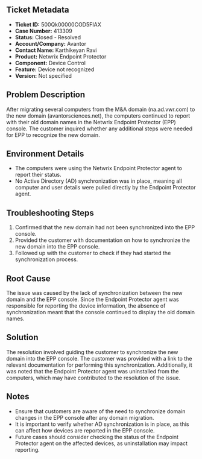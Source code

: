 ## Ticket Metadata
- **Ticket ID:** 500Qk00000COD5FIAX
- **Case Number:** 413309
- **Status:** Closed - Resolved
- **Account/Company:** Avantor
- **Contact Name:** Karthikeyan Ravi
- **Product:** Netwrix Endpoint Protector
- **Component:** Device Control
- **Feature:** Device not recognized
- **Version:** Not specified

## Problem Description
After migrating several computers from the M&A domain (na.ad.vwr.com) to the new domain (avantorsciences.net), the computers continued to report with their old domain names in the Netwrix Endpoint Protector (EPP) console. The customer inquired whether any additional steps were needed for EPP to recognize the new domain.

## Environment Details
- The computers were using the Netwrix Endpoint Protector agent to report their status.
- No Active Directory (AD) synchronization was in place, meaning all computer and user details were pulled directly by the Endpoint Protector agent.

## Troubleshooting Steps
1. Confirmed that the new domain had not been synchronized into the EPP console.
2. Provided the customer with documentation on how to synchronize the new domain into the EPP console.
3. Followed up with the customer to check if they had started the synchronization process.

## Root Cause
The issue was caused by the lack of synchronization between the new domain and the EPP console. Since the Endpoint Protector agent was responsible for reporting the device information, the absence of synchronization meant that the console continued to display the old domain names.

## Solution
The resolution involved guiding the customer to synchronize the new domain into the EPP console. The customer was provided with a link to the relevant documentation for performing this synchronization. Additionally, it was noted that the Endpoint Protector agent was uninstalled from the computers, which may have contributed to the resolution of the issue.

## Notes
- Ensure that customers are aware of the need to synchronize domain changes in the EPP console after any domain migration.
- It is important to verify whether AD synchronization is in place, as this can affect how devices are reported in the EPP console.
- Future cases should consider checking the status of the Endpoint Protector agent on the affected devices, as uninstallation may impact reporting.